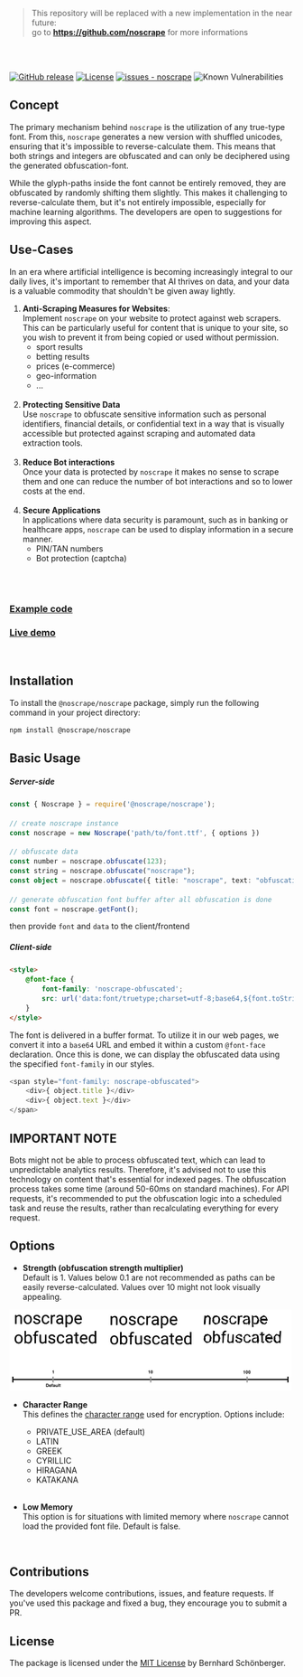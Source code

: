 > This repository will be replaced with a new implementation in the near future:<br />
> go to **https://github.com/noscrape** for more informations

<br />
<br />

[![GitHub release](https://img.shields.io/github/release/schoenbergerb/noscrape?include_prereleases=&sort=semver&color=blue)](https://github.com/schoenbergerb/noscrape/releases/)
[![License](https://img.shields.io/badge/License-MIT-blue)](#license)
[![issues - noscrape](https://img.shields.io/github/issues/schoenbergerb/noscrape)](https://github.com/schoenbergerb/noscrape/issues)
![Known Vulnerabilities](https://snyk.io/test/github/schoenbergerb/noscrape/badge.svg)


## Concept
The primary mechanism behind `noscrape` is the utilization of any true-type font. From this, `noscrape` generates a new version with shuffled unicodes, ensuring that it's impossible to reverse-calculate them. This means that both strings and integers are obfuscated and can only be deciphered using the generated obfuscation-font. 

While the glyph-paths inside the font cannot be entirely removed, they are obfuscated by randomly shifting them slightly. This makes it challenging to reverse-calculate them, but it's not entirely impossible, especially for machine learning algorithms. The developers are open to suggestions for improving this aspect.

## Use-Cases

In an era where artificial intelligence is becoming increasingly integral to our daily lives, it's important to remember
that AI thrives on data, and your data is a valuable commodity that shouldn't be given away lightly.

1. **Anti-Scraping Measures for Websites**: <br />
   Implement `noscrape` on your website to protect against web scrapers. This can be particularly useful for content
   that is unique to your site, so you wish to prevent it from being copied or used without permission. <br />
   - sport results
   - betting results
   - prices (e-commerce)
   - geo-information
   - ...
   <br /><br />
2. **Protecting Sensitive Data** <br />
    Use `noscrape` to obfuscate sensitive information such as personal identifiers, financial details, or confidential 
    text in a way that is visually accessible but protected against scraping and automated data extraction tools.
    <br /><br />
3. **Reduce Bot interactions**  <br />
    Once your data is protected by `noscrape` it makes no sense to scrape them and one can reduce the number of bot 
    interactions and so to lower costs at the end. 
    <br /><br />
4. **Secure Applications** <br />
   In applications where data security is paramount, such as in banking or healthcare apps, `noscrape` can be used to 
   display information in a secure manner.
   - PIN/TAN numbers
   - Bot protection (captcha)

<br /><br />

### [Example code](https://github.com/schoenbergerb/noscrape-example)

### [Live demo](https://noscrape-example.vercel.app)

<br />

## Installation

To install the `@noscrape/noscrape` package, simply run the following command in your project directory:

```bash
npm install @noscrape/noscrape
```

## Basic Usage

##### Server-side
```typescript jsx
const { Noscrape } = require('@noscrape/noscrape');

// create noscrape instance
const noscrape = new Noscrape('path/to/font.ttf', { options })

// obfuscate data
const number = noscrape.obfuscate(123);
const string = noscrape.obfuscate("noscrape");
const object = noscrape.obfuscate({ title: "noscrape", text: "obfuscation" });

// generate obfuscation font buffer after all obfuscation is done
const font = noscrape.getFont();
```

then provide `font` and `data` to the client/frontend

##### Client-side
```html
<style> 
    @font-face {        
        font-family: 'noscrape-obfuscated';        
        src: url('data:font/truetype;charset=utf-8;base64,${font.toString("base64")}');    
    }
</style>
```
The font is delivered in a buffer format. To utilize it in our web pages, we convert it into a `base64` URL and embed it within a custom `@font-face` declaration. Once this is done, we can display the obfuscated data using the specified `font-family` in our styles.
```typescript jsx
<span style="font-family: noscrape-obfuscated">
    <div>{ object.title }</div>
    <div>{ object.text }</div>
</span>
```

## IMPORTANT NOTE
Bots might not be able to process obfuscated text, which can lead to unpredictable analytics results. Therefore, it's advised not to use this technology on content that's essential for indexed pages. The obfuscation process takes some time (around 50-60ms on standard machines). For API requests, it's recommended to put the obfuscation logic into a scheduled task and reuse the results, rather than recalculating everything for every request.

## Options
- **Strength (obfuscation strength multiplier)**<br />
    Default is 1. Values below 0.1 are not recommended as paths can be easily reverse-calculated. 
    Values over 10 might not look visually appealing.<br />
<img src="./docs/obfuscationstrength.jpg" width="500">
  <br />

  
- **Character Range**<br />
    This defines the [character range](https://www.ling.upenn.edu/courses/Spring_2003/ling538/UnicodeRanges.html) used for encryption. Options include:
  - PRIVATE_USE_AREA (default)
  - LATIN
  - GREEK
  - CYRILLIC
  - HIRAGANA
  - KATAKANA
<br /><br />
  
- **Low Memory**<br />
    This option is for situations with limited memory where `noscrape` cannot load the provided font file. 
    Default is false.

<br />

## Contributions
The developers welcome contributions, issues, and feature requests. 
If you've used this package and fixed a bug, they encourage you to submit a PR.

## License
The package is licensed under the [MIT License](https://github.com/schoenbergerb/noscrape/blob/main/LICENSE) by Bernhard Schönberger.
